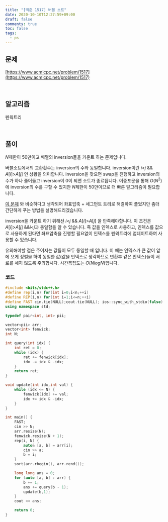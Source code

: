 ```yaml
---
title: "[백준 1517] 버블 소트"
date: 2020-10-10T12:27:59+09:00
draft: false
comments: true
toc: false
tags:
  - ps
---
```


## 문제

[https://www.acmicpc.net/problem/1517](https://www.acmicpc.net/problem/1517)

<br>

## 알고리즘

펜윅트리

<br>

## 풀이

$N$제한이 50만이고 배열의 inversion들을 카운트 하는 문제입니다.

버블소트에서의 교환횟수는 inversion의 수와 동일합니다. inversion이란 $i$<$j$ && $A[i]$>$A[j]$ 인 상황을 의미합니다. inversion을 찾으면 swap을 진행하고 inversion의 수가 하나 줄어들고 inversion이 0이 되면 소트가 종료됩니다. 이중포문을 통해 $O(N^2)$에 inversion의 수를 구할 수 있지만 $N$제한이 50만이므로 더 빠른 알고리즘이 필요합니다.

[이 문제](https://www.acmicpc.net/problem/2517) 와 비슷하다고 생각되어 좌표압축 + 세그먼트 트리로 해결하여 풀었지만 좀더 간단하게 푸는 방법을 설명해드리겠습니다.

inversion을 카운트 하기 위해선 $i$<$j$ && $A[i]$>$A[j]$ 을 만족해야합니다. 이 조건은 $A[i]$>$A[j]$ &&$i$<$j$과 동일함을 알 수 있습니다. 즉 값을 인덱스로 사용하고, 인덱스를 값으로 사용하게 된다면 좌표압축을 진행할 필요없이 인덱스를 펜윅트리에 업데이트하여 사용할 수 있습니다.

유의해야할 점은 주어지는 값들이 모두 동일할 때 입니다. 이 때는 인덱스가 큰 값이 앞에 오게 정렬을 하여 동일한 값(값을 인덱스로 생각하므로 변환후 같은 인덱스)들이 서로를 세지 않도록 주의합시다. 시간복잡도는 $O(NlogN)$입니다.

### 코드

```c++
#include <bits/stdc++.h>
#define rep(i,n) for(int i=0;i<n;++i)
#define REP(i,n) for(int i=1;i<=n;++i)
#define FAST cin.tie(NULL);cout.tie(NULL); ios::sync_with_stdio(false)
using namespace std;

typedef pair<int, int> pii;

vector<pii> arr;
vector<int> fenwick;
int N;

int query(int idx) {
    int ret = 0;
    while (idx) {
        ret += fenwick[idx];
        idx -= idx & -idx;
    }
    return ret;
}

void update(int idx,int val) {
    while (idx <= N) {
        fenwick[idx] += val;
        idx += idx & -idx;
    }
}

int main() {
    FAST;
    cin >> N;
    arr.resize(N);
    fenwick.resize(N + 1);
    rep(i, N) {
        auto& [a, b] = arr[i];
        cin >> a;
        b = i;
    }
    sort(arr.rbegin(), arr.rend());

    long long ans = 0;
    for (auto [a, b] : arr) {
        b += 1;
        ans += query(b - 1);
        update(b,1);
    }
    cout << ans;

    return 0;
}
```
